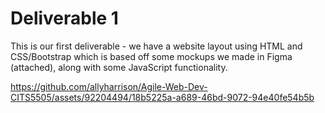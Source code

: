 # Deliverable 1

This is our first deliverable - we have a website layout using HTML and CSS/Bootstrap which is based off some mockups we made in Figma (attached), along with some JavaScript functionality.

https://github.com/allyharrison/Agile-Web-Dev-CITS5505/assets/92204494/18b5225a-a689-46bd-9072-94e40fe54b5b

